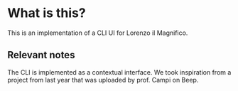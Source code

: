 # What is this?
This is an implementation of a CLI UI for Lorenzo il Magnifico.

## Relevant notes
The CLI is implemented as a contextual interface.
We took inspiration from a project from last year that was uploaded by prof. Campi on Beep.